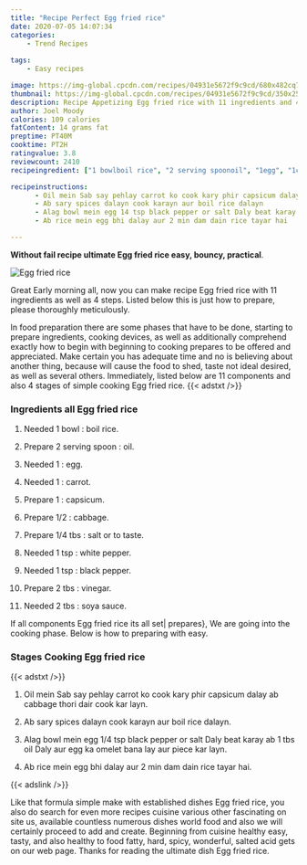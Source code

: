 ```yaml
---
title: "Recipe Perfect Egg fried rice"
date: 2020-07-05 14:07:34
categories:
    - Trend Recipes
    
tags:
    - Easy recipes

image: https://img-global.cpcdn.com/recipes/04931e5672f9c9cd/680x482cq70/egg-fried-rice-recipe-main-photo.jpg
thumbnail: https://img-global.cpcdn.com/recipes/04931e5672f9c9cd/350x250cq70/egg-fried-rice-recipe-main-photo.jpg
description: Recipe Appetizing Egg fried rice with 11 ingredients and 4 stages of easy cooking.
author: Joel Moody
calories: 109 calories
fatContent: 14 grams fat
preptime: PT40M
cooktime: PT2H
ratingvalue: 3.8
reviewcount: 2410
recipeingredient: ["1 bowlboil rice", "2 serving spoonoil", "1egg", "1carrot", "1capsicum", "1/2cabbage", "1/4 tbssalt or to taste", "1 tspwhite pepper", "1 tspblack pepper", "2 tbsvinegar", "2 tbssoya sauce"]

recipeinstructions: 
      - Oil mein Sab say pehlay carrot ko cook kary phir capsicum dalay ab cabbage thori dair cook kar layn 
      - Ab sary spices dalayn cook karayn aur boil rice dalayn 
      - Alag bowl mein egg 14 tsp black pepper or salt Daly beat karay ab 1 tbs oil Daly aur egg ka omelet bana lay aur piece kar layn 
      - Ab rice mein egg bhi dalay aur 2 min dam dain rice tayar hai

---
```




**Without fail recipe ultimate Egg fried rice easy, bouncy, practical**. 


![Egg fried rice](https://img-global.cpcdn.com/recipes/04931e5672f9c9cd/680x482cq70/egg-fried-rice-recipe-main-photo.jpg "Egg fried rice")




Great Early morning all, now you can make recipe Egg fried rice with 11 ingredients as well as 4 steps. Listed below this is just how to prepare, please thoroughly meticulously.

In food preparation there are some phases that have to be done, starting to prepare ingredients, cooking devices, as well as additionally comprehend exactly how to begin with beginning to cooking prepares to be offered and appreciated. Make certain you has adequate time and no is believing about another thing, because will cause the food to shed, taste not ideal desired, as well as several others. Immediately, listed below are 11 components and also 4 stages of simple cooking Egg fried rice.
{{< adstxt />}}

### Ingredients all Egg fried rice


1. Needed 1 bowl : boil rice.

1. Prepare 2 serving spoon : oil.

1. Needed 1 : egg.

1. Needed 1 : carrot.

1. Prepare 1 : capsicum.

1. Prepare 1/2 : cabbage.

1. Prepare 1/4 tbs : salt or to taste.

1. Needed 1 tsp : white pepper.

1. Needed 1 tsp : black pepper.

1. Prepare 2 tbs : vinegar.

1. Needed 2 tbs : soya sauce.



If all components Egg fried rice its all set| prepares}, We are going into the cooking phase. Below is how to preparing with easy.

### Stages Cooking Egg fried rice

{{< adstxt />}}


1. Oil mein Sab say pehlay carrot ko cook kary phir capsicum dalay ab cabbage thori dair cook kar layn.



1. Ab sary spices dalayn cook karayn aur boil rice dalayn.



1. Alag bowl mein egg 1/4 tsp black pepper or salt Daly beat karay ab 1 tbs oil Daly aur egg ka omelet bana lay aur piece kar layn.



1. Ab rice mein egg bhi dalay aur 2 min dam dain rice tayar hai.





{{< adslink />}}

Like that formula simple make with established dishes Egg fried rice, you also do search for even more recipes cuisine various other fascinating on site us, available countless numerous dishes world food and also we will certainly proceed to add and create. Beginning from cuisine healthy easy, tasty, and also healthy to food fatty, hard, spicy, wonderful, salted acid gets on our web page. Thanks for reading the ultimate dish Egg fried rice.
